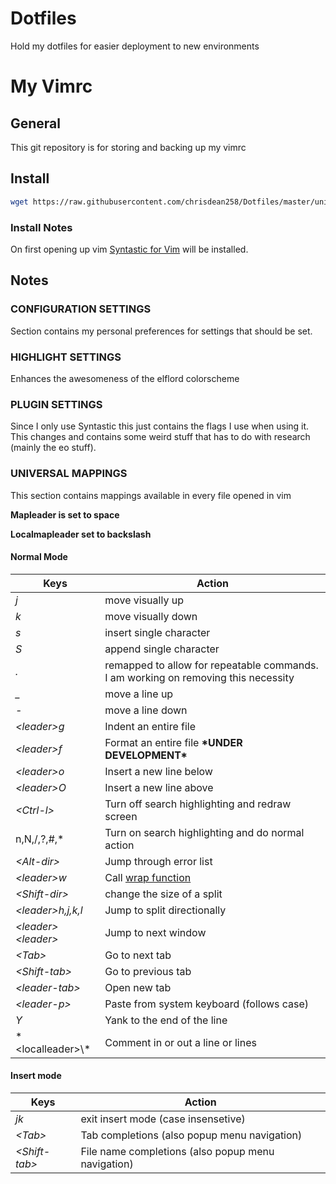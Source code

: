 # Dotfiles

Hold my dotfiles for easier deployment to new environments


# My Vimrc

## General

This git repository is for storing and backing up my vimrc

## Install

```sh
wget https://raw.githubusercontent.com/chrisdean258/Dotfiles/master/universal/vimrc -O $HOME/.vimrc
```

### Install Notes

On first opening up vim [Syntastic for Vim](https://github.com/vim-syntastic/syntastic) will be installed.


## Notes

### CONFIGURATION SETTINGS
Section contains my personal preferences for settings that should be set.

### HIGHLIGHT SETTINGS
Enhances the awesomeness of the elflord colorscheme

### PLUGIN SETTINGS
Since I only use Syntastic this just contains the flags I use when using it.
This changes and contains some weird stuff that has to do with research (mainly the eo stuff).

### UNIVERSAL MAPPINGS
This section contains mappings available in every file opened in vim

**Mapleader is set to space**

**Localmapleader set to backslash**

#### Normal Mode

|          Keys          | Action                                                                             |
|------------------------|------------------------------------------------------------------------------------|
| *j*                    | move visually up                                                                   | 
| *k*                    | move visually down                                                                 | 
| *s*                    | insert single character                                                            | 
| *S*                    | append single character                                                            | 
| *.*                    | remapped to allow for repeatable commands. I am working on removing this necessity | 
| *_*                    | move a line up                                                                     | 
| *-*                    | move a line down                                                                   | 
| *\<leader\>g*          | Indent an entire file                                                              | 
| *\<leader\>f*          | Format an entire file <b> *UNDER DEVELOPMENT\* </b>                                | 
| *\<leader\>o*          | Insert a new line below                                                            | 
| *\<leader\>O*          | Insert a new line above                                                            | 
| *\<Ctrl-l\>*           | Turn off search highlighting and redraw screen                                     | 
| n,N,/,?,#,\*           | Turn on search highlighting and do normal action                                   | 
| *\<Alt-dir\>*          | Jump through error list                                                            | 
| *\<leader\>w*          | Call [wrap function](#wrap-function)                                               | 
| *\<Shift-dir\>*        | change the size of a split                                                         | 
| *\<leader\>h,j,k,l*    | Jump to split directionally                                                        | 
| *\<leader\>\<leader\>* | Jump to next window                                                                |
| *\<Tab\>*              | Go to next tab                                                                     |
| *\<Shift-tab\>*        | Go to previous tab                                                                 |
| *\<leader-tab\>*       | Open new tab                                                                       |
| *\<leader-p\>*         | Paste from system keyboard (follows case)                                          |
| *Y*                    | Yank to the end of the line                                                        |
| *\<localleader\>\\\*   | Comment in or out a line or lines                                                  |

#### Insert mode

|          Keys          | Action                                                                             |
|------------------------|------------------------------------------------------------------------------------|
| *jk*                   | exit insert mode (case insensetive)                                                | 
| *\<Tab\>*              | Tab completions (also popup menu navigation)                                       | 
| *\<Shift-tab\>*        | File name completions (also popup menu navigation)                                 | 
